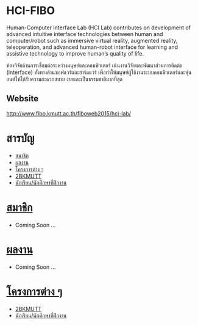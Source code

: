 # HCI-FIBO
Human-Computer Interface Lab (HCI Lab) contributes on development of advanced intuitive interface technologies between human and computer/robot such as immersive virtual reality, augmented reality, teleoperation, and advanced human-robot interface for learning and assistive technology to improve human’s quality of life.

ห้องวิจัยด้านการเชื่อมต่อระหว่างมนุษย์และคอมพิวเตอร์ เน้นงานวิจัยและพัฒนาส่วนการติดต่อ (Interface) ทั้งทางด้านซอฟแวร์และฮาร์ดแวร์ เพื่อทำให้มนุษย์ผู้ใช้งานระบบคอมพิวเตอร์และหุ่นยนต์ให้ได้รับความสะดวกสบาย ง่ายและเป็นธรรมชาติมากที่สุด

## Website
http://www.fibo.kmutt.ac.th/fiboweb2015/hci-lab/

# สารบัญ
- [สมาชิก](#member)
- [ผลงาน](#research)
- [โครงการต่าง ๆ](#project)
 - [2BKMUTT](#project.2bkmutt)
 - [นักเรียน/นักศึกษาที่ฝึกงาน](#project.internship)

# [สมาชิก](#member)
- Coming Soon ... 

# [ผลงาน](#research)
- Coming Soon ... 

# [โครงการต่าง ๆ](#project)
 - [2BKMUTT](#priject.2bkmutt)
 - [นักเรียน/นักศึกษาที่ฝึกงาน](#project.internship)

